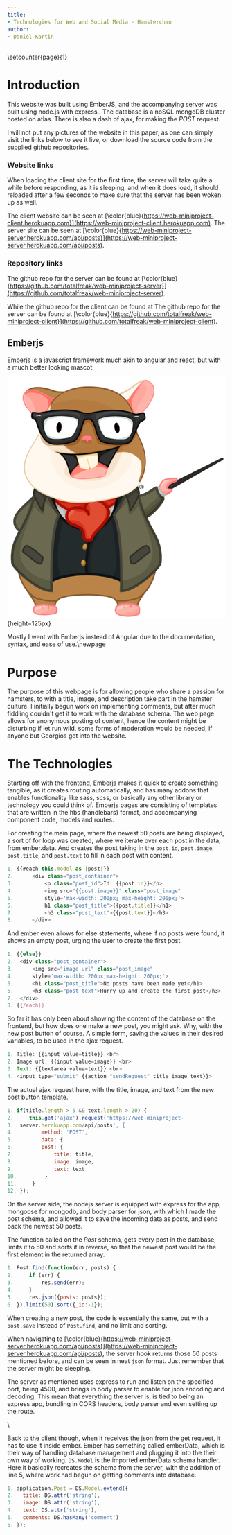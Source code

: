 ```yaml
---
title:
- Technologies for Web and Social Media - Hamsterchan
author:
- Daniel Kartin
---
```

\setcounter{page}{1}

# Introduction

This website was built using EmberJS, and the accompanying server was built using node.js with express,. The database is a noSQL mongoDB cluster hosted on atlas. There is also a dash of ajax, for making the *POST* request.

I will not put any pictures of the website in this paper, as one can simply visit the links below to see it live, or download the source code from the supplied github repositories.

### Website links
When loading the client site for the first time, the server will take quite a while before responding, as it is sleeping, and when it does load, it should reloaded after a few seconds to make sure that the server has been woken up as well.

The client website can be seen at [\color{blue}{https://web-miniproject-client.herokuapp.com}](https://web-miniproject-client.herokuapp.com).
The server site can be seen at [\color{blue}{https://web-miniproject-server.herokuapp.com/api/posts}](https://web-miniproject-server.herokuapp.com/api/posts).

### Repository links

The github repo for the server can be found at [\color{blue}{https://github.com/totalfreak/web-miniproject-server}](https://github.com/totalfreak/web-miniproject-server).

While the github repo for the client can be found at The github repo for the server can be found at [\color{blue}{https://github.com/totalfreak/web-miniproject-client}](https://github.com/totalfreak/web-miniproject-client).


## Emberjs

Emberjs is a javascript framework much akin to angular and react, but with a much better looking mascot:

![The Emberjs mascot, Tomster](tomster.png){height=125px}

Mostly I went with Emberjs instead of Angular due to the documentation, syntax, and ease of use.\newpage

# Purpose

The purpose of this webpage is for allowing people who share a passion for hamsters, to with a title, image, and description take part in the hamster culture. I initially begun work on implementing comments, but after much fiddling couldn't get it to work with the database schema. The web page allows for anonymous posting of content, hence the content might be disturbing if let run wild, some forms of moderation would be needed, if anyone but Georgios got into the website.

# The Technologies

Starting off with the frontend, Emberjs makes it quick to create something tangible, as it creates routing automatically, and has many addons that enables functionality like sass, scss, or basically any other library or technology you could think of. Emberjs pages are consisting of templates that are written in the hbs (handlebars) format, and accompanying component code, models and routes.

For creating the main page, where the newest 50 posts are being displayed, a sort of for loop was created, where we iterate over each post in the data, from ember.data. And creates the post taking in the `post.id`, `post.image`, `post.title`, and `post.text` to fill in each post with content.

```javascript
1. {{#each this.model as |post|}}
2.      <div class="post_container">
3.          <p class="post_id">Id: {{post.id}}</p>
4.          <img src="{{post.image}}" class="post_image" 
5.          style='max-width: 200px; max-height: 200px;'>
6.          h1 class="post_title">{{post.title}}</h1>
7.          <h3 class="post_text">{{post.text}}</h3>
8.      </div>
```

And ember even allows for else statements, where if no posts were found, it shows an empty post, urging the user to create the first post.

```javascript
1. {{else}}
2. 	<div class="post_container">
3. 		<img src="image url" class="post_image" 
4. 		style='max-width: 200px;max-height: 200px;'>
5. 	    <h1 class="post_title">No posts have been made yet</h1>
6. 		<h3 class="post_text">Hurry up and create the first post</h3>
7. 	</div>
8. {{/each}}
```

So far it has only been about showing the content of the database on the frontend, but how does one make a new post, you might ask. Why, with the new post button of course. A simple form, saving the values in their desired variables, to be used in the ajax request.

```javascript
1. Title: {{input value=title}} <br>
2. Image url: {{input value=image}} <br>
3. Text: {{textarea value=text}} <br>
4. <input type="submit" {{action "sendRequest" title image text}}>
```

The actual ajax request here, with the title, image, and text from the new post button template.

```javascript
1. if(title.length > 5 && text.length > 20) {
2.     this.get('ajax').request('https://web-miniproject-
3. 	server.herokuapp.com/api/posts', {
4.         method: 'POST',
5.         data: {
6.         post: {
7.             title: title,
8.             image: image,
9.             text: text
10.     	}
11. 	}
12. });
```

On the server side, the nodejs server is equipped with express for the app, mongoose for mongodb, and body parser for json, with which I made the post schema, and allowed it to save the incoming data as posts, and send back the newest 50 posts.

The function called on the *Post* schema, gets every post in the database, limits it to 50 and sorts it in reverse, so that the newest post would be the first element in the returned array.

```javascript
1. Post.find(function(err, posts) {
2.     if (err) {
3.         res.send(err);
4.     }
5.     res.json({posts: posts});
6. }).limit(50).sort({_id:-1});
```

When creating a new post, the code is essentially the same, but with a ``post.save`` instead of ``Post.find``, and no limit and sorting.

When navigating to [\color{blue}{https://web-miniproject-server.herokuapp.com/api/posts}](https://web-miniproject-server.herokuapp.com/api/posts), the server hook returns those 50 posts mentioned before, and can be seen in neat ``json`` format. Just remember that the server might be sleeping.

The server as mentioned uses express to run and listen on the specified port, being 4500, and brings in body parser to enable for json encoding and decoding. This mean that everything the server is, is tied to being an express app, bundling in CORS headers, body parser and even setting up the route.

\ 

Back to the client though, when it receives the json from the get request, it has to use it inside ember. Ember has something called emberData, which is their way of handling database management and plugging it into the their own way of working. ``DS.Model`` is the imported emberData schema handler. Here it basically recreates the schema from the server, with the addition of line 5, where work had begun on getting comments into database.

```javascript
1. application.Post = DS.Model.extend({ 
2.   title: DS.attr('string'),
3.   image: DS.attr('string'),
4.   text: DS.attr('string'),
5.   comments: DS.hasMany('comment')
6. });
```